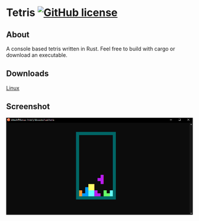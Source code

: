 # Tetris [![GitHub license](https://img.shields.io/badge/license-MIT-blue.svg)](https://raw.githubusercontent.com/drtosh/tetris/master/LICENSE.MIT)

## About
A console based tetris written in Rust. Feel free to build with cargo or download an executable.

## Downloads
[Linux](https://github.com/DrTosh/tetris/raw/master/release/linux/worktime-manager.zip)

## Screenshot
![screenshot](https://github.com/DrTosh/tetris/blob/master/release/screenshot.png)

